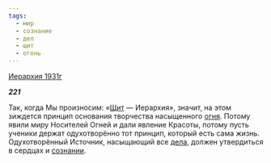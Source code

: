 ```yaml
---
tags:
  - мир
  - сознание
  - дел
  - щит
  - огонь
---
```

[Иерархия 1931г](https://127.0.0.1:4002/agni/1931)

___221___

Так, когда Мы произносим: «[Щит](../../../tags/#щит) — Иерархия», значит, на этом зиждется принцип основания творчества насыщенного [огня](../../../tags/#огонь). Потому явили миру Носителей Огней и дали явление Красоты, потому пусть ученики держат одухотворённо тот принцип, который есть сама жизнь. Одухотворённый Источник, насыщающий все [дела](../../../tags/#дел), должен утвердиться в сердцах и [сознании](../../../tags/#сознание).   

